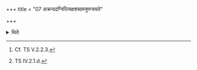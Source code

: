 +++
title = "07 अक्रन्ददग्निरित्यक्षशब्दमनुमन्त्रयते"

+++

<details><summary>थिते</summary>

7. He addresses the creaking sound of the axle[^1] with akrandadagniḥ....[^2]   

[^1]: Cf. TS V.2.2.3.  

[^2]: TS IV.2.1.d.  
</details>
